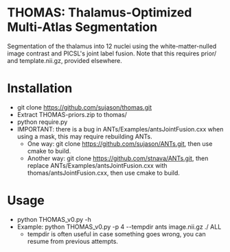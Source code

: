 # THOMAS: Thalamus-Optimized Multi-Atlas Segmentation
Segmentation of the thalamus into 12 nuclei using the white-matter-nulled image contrast and PICSL's joint label fusion.  Note that this requires prior/ and template.nii.gz, provided elsewhere.

# Installation
- git clone https://github.com/sujason/thomas.git
- Extract THOMAS-priors.zip to thomas/
- python require.py
- IMPORTANT: there is a bug in ANTs/Examples/antsJointFusion.cxx when using a mask, this may require rebuilding ANTs.
	- One way: git clone https://github.com/sujason/ANTs.git, then use cmake to build.
	- Another way: git clone https://github.com/stnava/ANTs.git, then replace ANTs/Examples/antsJointFusion.cxx with thomas/antsJointFusion.cxx, then use cmake to build.

# Usage
- python THOMAS_v0.py -h
- Example: python THOMAS_v0.py -p 4 --tempdir ants image.nii.gz ./ ALL
	- tempdir is often useful in case something goes wrong, you can resume from previous attempts.